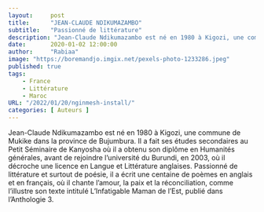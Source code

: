 ```yaml
---
layout:     post 
title:      "JEAN-CLAUDE NDIKUMAZAMBO"
subtitle:   "Passionné de littérature"
description: "Jean-Claude Ndikumazambo est né en 1980 à Kigozi, une commune de Mukike dans la province de Bujumbura. Il a fait ses études secondaires au Petit Séminaire de Kanyosha où il a obtenu son diplôme en Humanités générales, avant de rejoindre l’université du Burundi, en 2003, où il décroche une licence en Langue et Littérature anglaises. "
date:       2020-01-02 12:00:00
author:     "Rabiaa"
image: "https://boremandjo.imgix.net/pexels-photo-1233286.jpeg"
published: true
tags:
    - France 
    - Littérature
    - Maroc
URL: "/2022/01/20/nginmesh-install/"
categories: [ Auteurs ]
---
```


Jean-Claude Ndikumazambo est né en 1980 à Kigozi, une commune de Mukike dans la province de Bujumbura. Il a fait ses études secondaires au Petit Séminaire de Kanyosha où il a obtenu son diplôme en Humanités générales, avant de rejoindre l’université du Burundi, en 2003, où il décroche une licence en Langue et Littérature anglaises. Passionné de littérature et surtout de poésie, il a écrit une centaine de poèmes en anglais et en français, où il chante l’amour, la paix et la réconciliation, comme l’illustre son texte intitulé L’Infatigable Maman de l’Est, publié dans l’Anthologie 3. 




